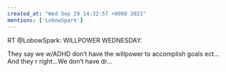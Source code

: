 ```yaml
---
created_at: "Wed Sep 29 14:32:57 +0000 2021"
mentions: ['LobowSpark']
---
```


RT @LobowSpark: WILLPOWER WEDNESDAY:

They say we w/ADHD don’t have the willpower to accomplish goals ect…And they r right…We don’t have dr…